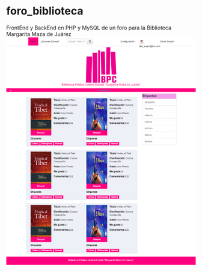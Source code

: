 # foro_biblioteca
FrontEnd y BackEnd en PHP y MySQL de un foro para la Biblioteca Margarita Maza de Juárez
 ![alt text](https://github.com/MiguelEduardoChavez/foro_biblioteca/blob/master/foro_biblioteca.png) 
